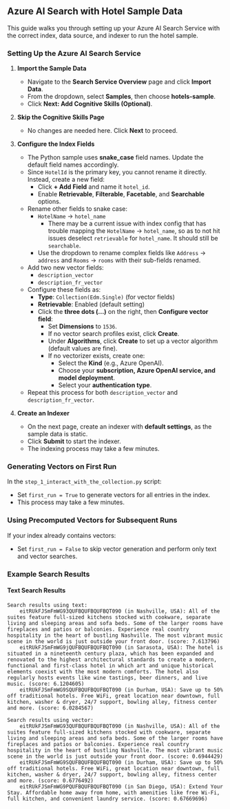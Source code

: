 ## Azure AI Search with Hotel Sample Data

This guide walks you through setting up your Azure AI Search Service with the correct index, data source, and indexer to run the hotel sample.

### Setting Up the Azure AI Search Service

1. **Import the Sample Data**  
   - Navigate to the **Search Service Overview** page and click **Import Data**.
   - From the dropdown, select **Samples**, then choose **hotels-sample**.
   - Click **Next: Add Cognitive Skills (Optional)**.

2. **Skip the Cognitive Skills Page**  
   - No changes are needed here. Click **Next** to proceed.

3. **Configure the Index Fields**  
   - The Python sample uses **snake_case** field names. Update the default field names accordingly.
   - Since `HotelId` is the primary key, you cannot rename it directly. Instead, create a new field:
     - Click **+ Add Field** and name it `hotel_id`.
     - Enable **Retrievable**, **Filterable**, **Facetable**, and **Searchable** options.
   - Rename other fields to snake case:
     - `HotelName` → `hotel_name`
       - There may be a current issue with index config that has trouble mapping the `HotelName` -> `hotel_name`, so as to not hit issues
         deselect `retrievable` for `hotel_name`. It should still be `searchable`.
     - Use the dropdown to rename complex fields like `Address` -> `address` and `Rooms` -> `rooms` with their sub-fields renamed.
   - Add two new vector fields:
     - `description_vector`
     - `description_fr_vector`
   - Configure these fields as:
     - **Type**: `Collection(Edm.Single)` (for vector fields)
     - **Retrievable**: Enabled (default setting)
     - Click the **three dots (...)** on the right, then **Configure vector field**:
       - Set **Dimensions** to `1536`.
       - If no vector search profiles exist, click **Create**.
       - Under **Algorithms**, click **Create** to set up a vector algorithm (default values are fine).
       - If no vectorizer exists, create one:
         - Select the **Kind** (e.g., Azure OpenAI).
         - Choose your **subscription, Azure OpenAI service, and model deployment**.
         - Select your **authentication type**.
   - Repeat this process for both `description_vector` and `description_fr_vector`.

4. **Create an Indexer**  
   - On the next page, create an indexer with **default settings**, as the sample data is static.
   - Click **Submit** to start the indexer.  
   - The indexing process may take a few minutes.

### Generating Vectors on First Run

In the `step_1_interact_with_the_collection.py` script:
- Set `first_run = True` to generate vectors for all entries in the index.
- This process may take a few minutes.

### Using Precomputed Vectors for Subsequent Runs

If your index already contains vectors:
- Set `first_run = False` to skip vector generation and perform only text and vector searches.

### Example Search Results

#### **Text Search Results**
```text
Search results using text: 
    eitRUkFJSmFmWG93QUFBQUFBQUFBQT090 (in Nashville, USA): All of the suites feature full-sized kitchens stocked with cookware, separate living and sleeping areas and sofa beds. Some of the larger rooms have fireplaces and patios or balconies. Experience real country hospitality in the heart of bustling Nashville. The most vibrant music scene in the world is just outside your front door. (score: 7.613796)
    eitRUkFJSmFmWG9jQUFBQUFBQUFBQT090 (in Sarasota, USA): The hotel is situated in a nineteenth century plaza, which has been expanded and renovated to the highest architectural standards to create a modern, functional and first-class hotel in which art and unique historical elements coexist with the most modern comforts. The hotel also regularly hosts events like wine tastings, beer dinners, and live music. (score: 6.1204605)
    eitRUkFJSmFmWG9SQUFBQUFBQUFBQT090 (in Durham, USA): Save up to 50% off traditional hotels. Free WiFi, great location near downtown, full kitchen, washer & dryer, 24/7 support, bowling alley, fitness center and more. (score: 6.0284567)

Search results using vector: 
    eitRUkFJSmFmWG93QUFBQUFBQUFBQT090 (in Nashville, USA): All of the suites feature full-sized kitchens stocked with cookware, separate living and sleeping areas and sofa beds. Some of the larger rooms have fireplaces and patios or balconies. Experience real country hospitality in the heart of bustling Nashville. The most vibrant music scene in the world is just outside your front door. (score: 0.6944429)
    eitRUkFJSmFmWG9SQUFBQUFBQUFBQT090 (in Durham, USA): Save up to 50% off traditional hotels. Free WiFi, great location near downtown, full kitchen, washer & dryer, 24/7 support, bowling alley, fitness center and more. (score: 0.6776492)
    eitRUkFJSmFmWG9PQUFBQUFBQUFBQT090 (in San Diego, USA): Extend Your Stay. Affordable home away from home, with amenities like free Wi-Fi, full kitchen, and convenient laundry service. (score: 0.67669696)
```